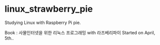 # linux_strawberry_pie
Studying Linux with Raspberry Pi pie.

Book : 사물인터넷을 위한 리눅스 프로그래밍 with 라즈베리파이
Started on April, 5th..

